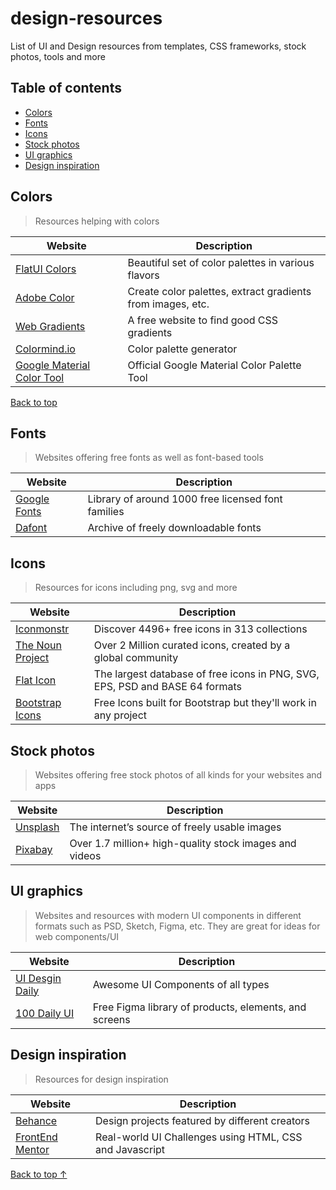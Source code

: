 # design-resources
List of UI and Design resources from templates, CSS frameworks, stock photos, tools and more

## Table of contents
* [Colors](#Colors)
* [Fonts](#Fonts)
* [Icons](#Icons)
* [Stock photos](#Stock-photos)
* [UI graphics](#UI-graphics)
* [Design inspiration](#Design-inspiration)

## Colors
> Resources helping with colors

Website | Description
------------ | -------------
[FlatUI Colors](https://flatuicolors.com/) | Beautiful set of color palettes in various flavors
[Adobe Color](https://color.adobe.com/create) | Create color palettes, extract gradients from images, etc.
[Web Gradients](https://webgradients.com/) | A free website to find good CSS gradients
[Colormind.io](http://colormind.io/) | Color palette generator
[Google Material Color Tool](https://material.io/resources/color/) | Official Google Material Color Palette Tool

[Back to top](#Table-of-contents)

## Fonts
> Websites offering free fonts as well as font-based tools

Website | Description
------------ | -------------
[Google Fonts](https://fonts.google.com/) | Library of around 1000 free licensed font families
[Dafont](https://www.dafont.com/) | Archive of freely downloadable fonts

## Icons
> Resources for icons including png, svg and more

Website | Description
------------ | -------------
[Iconmonstr](https://iconmonstr.com/) | Discover 4496+ free icons in 313 collections
[The Noun Project](https://thenounproject.com/) | Over 2 Million curated icons, created by a global community
[Flat Icon](https://www.flaticon.com/) | The largest database of free icons in PNG, SVG, EPS, PSD and BASE 64 formats
[Bootstrap Icons](https://icons.getbootstrap.com/) | Free Icons built for Bootstrap but they'll work in any project

## Stock photos
> Websites offering free stock photos of all kinds for your websites and apps

Website | Description
------------ | -------------
[Unsplash](https://unsplash.com/) | The internet’s source of freely usable images
[Pixabay](https://pixabay.com/) | Over 1.7 million+ high-quality stock images and videos

## UI graphics
> Websites and resources with modern UI components in different formats such as PSD, Sketch, Figma, etc. 
> They are great for ideas for web components/UI

Website | Description
------------ | -------------
[UI Desgin Daily](https://uidesigndaily.com/) | Awesome UI Components of all types
[100 Daily UI](https://100dailyui.webflow.io/) | Free Figma library of products, elements, and screens

## Design inspiration
> Resources for design inspiration

Website | Description
------------ | -------------
[Behance](https://unsplash.com/) | Design projects featured by different creators
[FrontEnd Mentor](https://www.frontendmentor.io/) | Real-world UI Challenges using HTML, CSS and Javascript

[Back to top ↑](#Table-of-contents)
